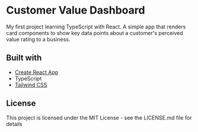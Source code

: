 # Customer Value Dashboard

My first project learning TypeScript with React. A simple app that renders card components to show key data points about a customer's perceived value rating to a business.

## Built with

- [Create React App](https://create-react-app.dev/docs/adding-typescript/)
- TypeScript
- [Tailwind CSS](https://tailwindcss.com/)

## License

This project is licensed under the MIT License - see the LICENSE.md file for details

